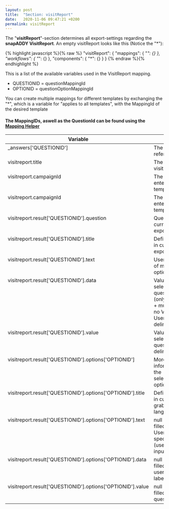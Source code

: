 ```yaml
---
layout: post
title:  "Section: visitReport"
date:   2020-11-06 09:47:21 +0200
permalink: visitReport
---
```


The "<b>visitReport</b>"-section determines all export-settings regarding the <b>snapADDY VisitReport</b>. 
An empty visitReport looks like this (Notice the "*"):

{% highlight javascript %}{% raw %}
"visitReport": {
    "mappings": {
        "*": {}
    },
    "workflows": {
        "*": {}
    },
    "components": {
        "*": {}
    }
}
{% endraw %}{% endhighlight %}

This is a list of the available variables used in the VisitReport mapping.
- QUESTIONID = questionMappingId
- OPTIONID = questionOptionMappingId

You can create multiple mappings for different templates by exchanging the "*", which is a variable for "applies to all templates", with the MappingId of the desired template

<h4><b>The MappingIDs, aswell as the QuestionId can be found using the <a href="https://github.com/snapADDY/snapaddy-mapping-doc/raw/master/files/MappingHelper.zip">Mapping Helper</a></b></h4>









<table>
<colgroup>
<col style="min-width: 150px;" />
<col style="min-width: 150px;" />
</colgroup>
<tr class="header">
<th>Variable</th>
<th>Behaviour</th>
</tr>

<tbody>
<tr>
<td style="vertical-align: initial; vertical-align: initial;">
_answers['QUESTIONID']
</td>
<td style="vertical-align: initial; vertical-align: initial;">
The answer of the referenced
</td>
</tr>

<tr>
<td style="vertical-align: initial; vertical-align: initial;">
visitreport.title
</td>
<td style="vertical-align: initial; vertical-align: initial;">
The title of the visitreport
</td>
</tr>

<tr>
<td style="vertical-align: initial; vertical-align: initial;">
visitreport.campaignId
</td>
<td style="vertical-align: initial; vertical-align: initial;">
The campaign ID entered in the template settings
</td>
</tr>

<tr>
<td style="vertical-align: initial; vertical-align: initial;">
visitreport.campaignId
</td>
<td style="vertical-align: initial; vertical-align: initial;">
The campaign ID entered in the template settings
</td>
</tr>

<tr>
<td style="vertical-align: initial; vertical-align: initial;">
visitreport.result['QUESTIONID'].question
</td>
<td style="vertical-align: initial; vertical-align: initial;">
Question title in current grabber / export language
</td>
</tr>

<tr>
<td style="vertical-align: initial; vertical-align: initial;">
visitreport.result['QUESTIONID'].title
</td>
<td style="vertical-align: initial; vertical-align: initial;">
Defined option label in current grabber / export language
</td>
</tr>

<tr>
<td style="vertical-align: initial; vertical-align: initial;">
visitreport.result['QUESTIONID'].text
</td>
<td style="vertical-align: initial; vertical-align: initial;">
User input, in case of multiple input options (;-delimited)
</td>
</tr>

<tr>
<td style="vertical-align: initial; vertical-align: initial;">
visitreport.result['QUESTIONID'].data
</td>
<td style="vertical-align: initial; vertical-align: initial;">
Values set for each selected questionOption (only used in select + multiselect) or if no Value is set the User Input (;-delimited)
</td>
</tr>

<tr>
<td style="vertical-align: initial; vertical-align: initial;">
visitreport.result['QUESTIONID'].value
</td>
<td style="vertical-align: initial; vertical-align: initial;">
Values for each selected questionOption (;-delimited)
</td>
</tr>

<tr>
<td style="vertical-align: initial; vertical-align: initial;">
visitreport.result['QUESTIONID'].options['OPTIONID']
</td>
<td style="vertical-align: initial; vertical-align: initial;">
More detailed information about the selected/answered options
</td>
</tr>

<tr>
<td style="vertical-align: initial; vertical-align: initial;">
visitreport.result['QUESTIONID'].options['OPTIONID'].title
</td>
<td style="vertical-align: initial; vertical-align: initial;">
Defined option label in current grabber/export language
</td>
</tr>

<tr>
<td style="vertical-align: initial; vertical-align: initial;">
visitreport.result['QUESTIONID'].options['OPTIONID'].text
</td>
<td style="vertical-align: initial; vertical-align: initial;">
null if not filled/selected else User input for specific option (useful for multiple input options)
</td>
</tr>

<tr>
<td style="vertical-align: initial; vertical-align: initial;">
visitreport.result['QUESTIONID'].options['OPTIONID'].data
</td>
<td style="vertical-align: initial; vertical-align: initial;">
null if not filled/selected else userinput or value or label
</td>
</tr>

<tr>
<td style="vertical-align: initial; vertical-align: initial;">
visitreport.result['QUESTIONID'].options['OPTIONID'].value
</td>
<td style="vertical-align: initial; vertical-align: initial;">
null if not filled/selected else questionoption.value
</td>
</tr>

</tbody>
</table>



